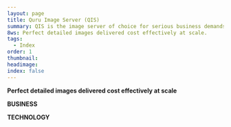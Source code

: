 ```yaml
---
layout: page
title: Quru Image Server (QIS)
summary: QIS is the image server of choice for serious business demands
8ws: Perfect detailed images delivered cost effectively at scale.
tags:
  - Index
order: 1
thumbnail:
headimage:
index: false
---
```


**Perfect detailed images delivered cost effectively at scale**

**BUSINESS**

**TECHNOLOGY**
